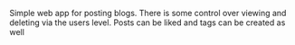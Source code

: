 Simple web app for posting blogs. There is some control over viewing and deleting via the users level. Posts can be liked and tags can be created as well
